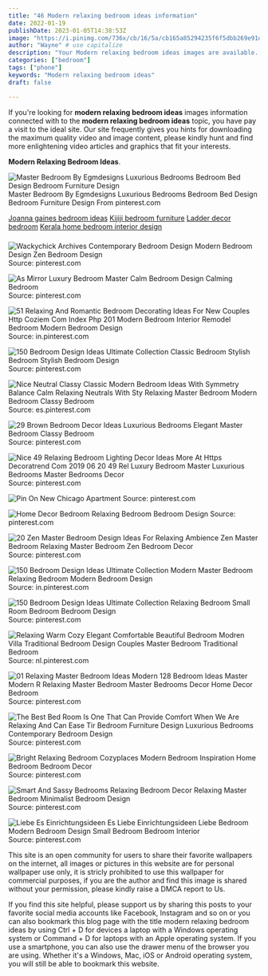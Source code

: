 ```yaml
---
title: "46 Modern relaxing bedroom ideas information"
date: 2022-01-19
publishDate: 2023-01-05T14:38:53Z
image: "https://i.pinimg.com/736x/cb/16/5a/cb165a85294235f6f5dbb269e91de076.jpg"
author: "Wayne" # use capitalize
description: "Your Modern relaxing bedroom ideas images are available. Modern relaxing bedroom ideas are a topic that is being searched for and liked by netizens today. You can Find and Download the Modern relaxing bedroom ideas files here. Find and Download all royalty-free vectors."
categories: ["bedroom"]
tags: ["phone"]
keywords: "Modern relaxing bedroom ideas"
draft: false

---
```


If you're looking for **modern relaxing bedroom ideas** images information connected with to the **modern relaxing bedroom ideas** topic, you have pay a visit to the ideal  site.  Our site frequently  gives you  hints  for downloading  the maximum  quality video and image  content, please kindly hunt and find more enlightening video articles and graphics  that fit your interests.

**Modern Relaxing Bedroom Ideas**. 

![Master Bedroom By Egmdesigns Luxurious Bedrooms Bedroom Bed Design Bedroom Furniture Design](https://i.pinimg.com/originals/dd/ea/ac/ddeaac8626881c6ccdf5c74c8dccf3e1.jpg "Master Bedroom By Egmdesigns Luxurious Bedrooms Bedroom Bed Design Bedroom Furniture Design")
Master Bedroom By Egmdesigns Luxurious Bedrooms Bedroom Bed Design Bedroom Furniture Design From pinterest.com

[Joanna gaines bedroom ideas](/joanna-gaines-bedroom-ideas/)
[Kijiji bedroom furniture](/kijiji-bedroom-furniture/)
[Ladder decor bedroom](/ladder-decor-bedroom/)
[Kerala home bedroom interior design](/kerala-home-bedroom-interior-design/)



### 

 


![Wackychick Archives Contemporary Bedroom Design Modern Bedroom Design Zen Bedroom Design](https://i.pinimg.com/564x/29/2a/f6/292af67b8fac8dcf3e6afeec7ab86f3e--modern-bedrooms-master-bedrooms.jpg "Wackychick Archives Contemporary Bedroom Design Modern Bedroom Design Zen Bedroom Design")
Source: pinterest.com

 

![As Mirror Luxury Bedroom Master Calm Bedroom Design Calming Bedroom](https://i.pinimg.com/originals/81/aa/67/81aa6728e60382850f710daa2f0b12ae.jpg "As Mirror Luxury Bedroom Master Calm Bedroom Design Calming Bedroom")
Source: pinterest.com

 

![51 Relaxing And Romantic Bedroom Decorating Ideas For New Couples Http Coziem Com Index Php 201 Modern Bedroom Interior Remodel Bedroom Modern Bedroom Design](https://i.pinimg.com/originals/2f/4e/83/2f4e83f3b36ad2a540d6ea9b46fa255f.jpg "51 Relaxing And Romantic Bedroom Decorating Ideas For New Couples Http Coziem Com Index Php 201 Modern Bedroom Interior Remodel Bedroom Modern Bedroom Design")
Source: in.pinterest.com

 

![150 Bedroom Design Ideas Ultimate Collection Classic Bedroom Stylish Bedroom Stylish Bedroom Design](https://i.pinimg.com/originals/91/e1/33/91e13338a01d28c3ad7e90da33826a73.jpg "150 Bedroom Design Ideas Ultimate Collection Classic Bedroom Stylish Bedroom Stylish Bedroom Design")
Source: pinterest.com

 

![Nice Neutral Classy Classic Modern Bedroom Ideas With Symmetry Balance Calm Relaxing Neutrals With Sty Relaxing Master Bedroom Modern Bedroom Classy Bedroom](https://i.pinimg.com/originals/a1/cf/a4/a1cfa4674bae26c8effa21a242283e4e.jpg "Nice Neutral Classy Classic Modern Bedroom Ideas With Symmetry Balance Calm Relaxing Neutrals With Sty Relaxing Master Bedroom Modern Bedroom Classy Bedroom")
Source: es.pinterest.com

 

![29 Brown Bedroom Decor Ideas Luxurious Bedrooms Elegant Master Bedroom Classy Bedroom](https://i.pinimg.com/736x/05/25/5e/05255e48876936bfa81aa60fddbc11a0.jpg "29 Brown Bedroom Decor Ideas Luxurious Bedrooms Elegant Master Bedroom Classy Bedroom")
Source: pinterest.com

 

![Nice 49 Relaxing Bedroom Lighting Decor Ideas More At Https Decoratrend Com 2019 06 20 49 Rel Luxury Bedroom Master Luxurious Bedrooms Master Bedrooms Decor](https://i.pinimg.com/originals/f9/76/be/f976be2e0e3f1872a7f9bd19e53f5c03.jpg "Nice 49 Relaxing Bedroom Lighting Decor Ideas More At Https Decoratrend Com 2019 06 20 49 Rel Luxury Bedroom Master Luxurious Bedrooms Master Bedrooms Decor")
Source: pinterest.com

 

![Pin On New Chicago Apartment](https://i.pinimg.com/originals/55/de/4d/55de4d80b52d25fc57be376033f679b4.jpg "Pin On New Chicago Apartment")
Source: pinterest.com

 

![Home Decor Bedroom Relaxing Bedroom Bedroom Design](https://i.pinimg.com/originals/c2/71/70/c271701caebe38df9da2d6cef878d226.jpg "Home Decor Bedroom Relaxing Bedroom Bedroom Design")
Source: pinterest.com

 

![20 Zen Master Bedroom Design Ideas For Relaxing Ambience Zen Master Bedroom Relaxing Master Bedroom Zen Bedroom Decor](https://i.pinimg.com/originals/43/22/94/4322940eb028193567518a28b2b2bb4a.jpg "20 Zen Master Bedroom Design Ideas For Relaxing Ambience Zen Master Bedroom Relaxing Master Bedroom Zen Bedroom Decor")
Source: pinterest.com

 

![150 Bedroom Design Ideas Ultimate Collection Modern Master Bedroom Relaxing Bedroom Modern Bedroom Design](https://i.pinimg.com/originals/e1/2a/cc/e12acc90d586990d654f683501fa5a2e.jpg "150 Bedroom Design Ideas Ultimate Collection Modern Master Bedroom Relaxing Bedroom Modern Bedroom Design")
Source: in.pinterest.com

 

![150 Bedroom Design Ideas Ultimate Collection Relaxing Bedroom Small Room Bedroom Bedroom Design](https://i.pinimg.com/originals/2b/bb/eb/2bbbeb11fe3f0357244ba0993c7a297f.jpg "150 Bedroom Design Ideas Ultimate Collection Relaxing Bedroom Small Room Bedroom Bedroom Design")
Source: pinterest.com

 

![Relaxing Warm Cozy Elegant Comfortable Beautiful Bedroom Modren Villa Traditional Bedroom Design Couples Master Bedroom Traditional Bedroom](https://i.pinimg.com/originals/9a/c5/b0/9ac5b0f51a80814a2af43786d0d647de.jpg "Relaxing Warm Cozy Elegant Comfortable Beautiful Bedroom Modren Villa Traditional Bedroom Design Couples Master Bedroom Traditional Bedroom")
Source: nl.pinterest.com

 

![01 Relaxing Master Bedroom Ideas Modern 128 Bedroom Ideas Master Modern R Relaxing Master Bedroom Master Bedrooms Decor Home Decor Bedroom](https://i.pinimg.com/736x/f7/03/d5/f703d5f5f46730990b8e5a9a0f98d987.jpg "01 Relaxing Master Bedroom Ideas Modern 128 Bedroom Ideas Master Modern R Relaxing Master Bedroom Master Bedrooms Decor Home Decor Bedroom")
Source: pinterest.com

 

![The Best Bed Room Is One That Can Provide Comfort When We Are Relaxing And Can Ease Tir Bedroom Furniture Design Luxurious Bedrooms Contemporary Bedroom Design](https://i.pinimg.com/originals/2c/1e/4f/2c1e4f9f62a8543bf4185070064e39bf.png "The Best Bed Room Is One That Can Provide Comfort When We Are Relaxing And Can Ease Tir Bedroom Furniture Design Luxurious Bedrooms Contemporary Bedroom Design")
Source: pinterest.com

 

![Bright Relaxing Bedroom Cozyplaces Modern Bedroom Inspiration Home Bedroom Bedroom Decor](https://i.pinimg.com/originals/e6/83/91/e683911e5b3a465599135db5d3fd081d.jpg "Bright Relaxing Bedroom Cozyplaces Modern Bedroom Inspiration Home Bedroom Bedroom Decor")
Source: pinterest.com

 

![Smart And Sassy Bedrooms Relaxing Bedroom Decor Relaxing Master Bedroom Minimalist Bedroom Design](https://i.pinimg.com/originals/7b/74/9c/7b749ccd335ba070855b7e114e132b35.jpg "Smart And Sassy Bedrooms Relaxing Bedroom Decor Relaxing Master Bedroom Minimalist Bedroom Design")
Source: pinterest.com

 

![Liebe Es Einrichtungsideen Es Liebe Einrichtungsideen Liebe Bedroom Modern Bedroom Design Small Bedroom Bedroom Interior](https://i.pinimg.com/736x/cb/16/5a/cb165a85294235f6f5dbb269e91de076.jpg "Liebe Es Einrichtungsideen Es Liebe Einrichtungsideen Liebe Bedroom Modern Bedroom Design Small Bedroom Bedroom Interior")
Source: pinterest.com

 

This site is an open community for users to share their favorite wallpapers on the internet, all images or pictures in this website are for personal wallpaper use only, it is stricly prohibited to use this wallpaper for commercial purposes, if you are the author and find this image is shared without your permission, please kindly raise a DMCA report to Us.

If you find this site helpful, please support us by sharing this posts to your favorite social media accounts like Facebook, Instagram and so on or you can also bookmark this blog page with the title modern relaxing bedroom ideas by using Ctrl + D for devices a laptop with a Windows operating system or Command + D for laptops with an Apple operating system. If you use a smartphone, you can also use the drawer menu of the browser you are using. Whether it's a Windows, Mac, iOS or Android operating system, you will still be able to bookmark this website.
